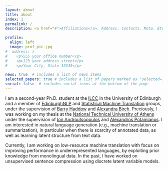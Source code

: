 ```yaml
---
layout: about
title: about
index: 1
permalink: /
description: <a href="#">Affiliations</a>. Address. Contacts. Moto. Etc.

profile:
  align: left
  image: prof_pic.jpg
#  address: >
#    <p>555 your office number</p>
#    <p>123 your address street</p>
#    <p>Your City, State 12345</p>

news: true  # includes a list of news items
selected_papers: true # includes a list of papers marked as "selected={true}"
social: false  # includes social icons at the bottom of the page
---
```


I am a second-year Ph.D. student at the [ILCC](http://web.inf.ed.ac.uk/ilcc) in the University of Edinburgh 
and a member of [EdinburghNLP](https://edinburghnlp.inf.ed.ac.uk/) and [Statistical Machine Translation](http://www.statmt.org/ued/) groups,
under the supervision of [Barry Haddow](http://homepages.inf.ed.ac.uk/bhaddow/) and [Alexandra Birch](http://homepages.inf.ed.ac.uk/abmayne/).
Preciously, I was working on my thesis at the [National Technical University of Athens](https://www.ntua.gr/en/) 
under the supervision of [Ion Androutsopoulos](http://www2.aueb.gr/users/ion/) and [Alexandros Potamianos](https://slp.cs.ece.ntua.gr/potam/).
I am interested in natural language generation (e.g., machine translation or summarization), 
in particular when there is scarcity of annotated data, as well as learning latent structure from text data.

 
Currently, I am working on low-resource machine translation with focus on improving performance in underrepresented languages, by exploiting prior knowledge from monolingual data. 
In the past, I have worked on unsupervised sentence compression using discrete latent variable models.
